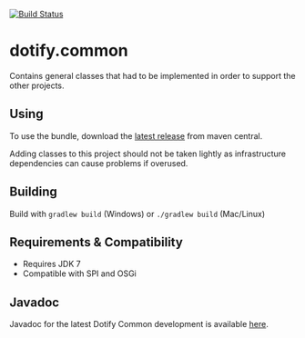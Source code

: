 [![Build Status](https://travis-ci.org/brailleapps/dotify.common.svg?branch=master)](https://travis-ci.org/brailleapps/dotify.common)

# dotify.common #
Contains general classes that had to be implemented in order to support the other projects. 

## Using ##
To use the bundle, download the [latest release](http://search.maven.org/#search%7Cga%7C1%7Cg%3A%22org.daisy.dotify%22%20AND%20a%3A%22dotify.common%22) from maven central.

Adding classes to this project should not be taken lightly as infrastructure dependencies can cause problems if overused.

## Building ##
Build with `gradlew build` (Windows) or `./gradlew build` (Mac/Linux)

## Requirements & Compatibility ##
- Requires JDK 7
- Compatible with SPI and OSGi

## Javadoc ##
Javadoc for the latest Dotify Common development is available [here](http://brailleapps.github.io/dotify.common/latest/javadoc).